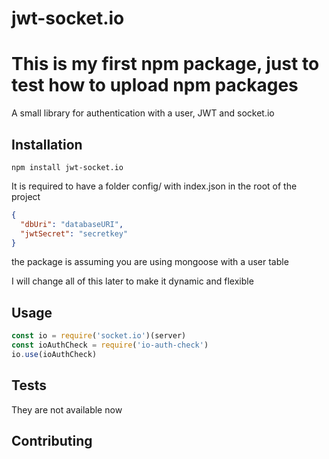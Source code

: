# jwt-socket.io
This is my first npm package, just to test how to upload npm packages
=========

A small library for authentication with a user, JWT and socket.io

## Installation

  `npm install jwt-socket.io`
  
It is required to have a folder config/ 
with index.json in the root of the project

```json
{
  "dbUri": "databaseURI",
  "jwtSecret": "secretkey"
}

```

the package is assuming you are using mongoose with a user table

I will change all of this later to make it dynamic and flexible

## Usage

  ```javascript
  const io = require('socket.io')(server)
  const ioAuthCheck = require('io-auth-check')
  io.use(ioAuthCheck)
  ```


## Tests

  They are not available now

## Contributing

